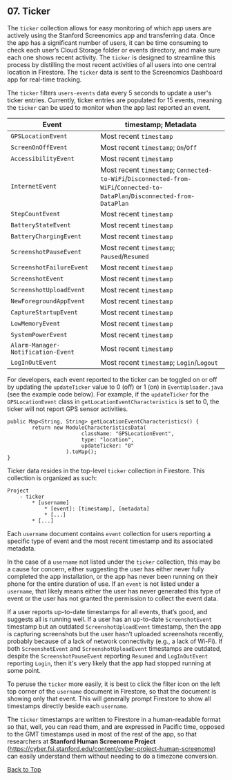 ## 07. Ticker

The `ticker` collection allows for easy monitoring of which app users are actively using the Stanford Screenomics app and transferring data. Once the app has a significant number of users, it can be time consuming to check each user’s Cloud Storage folder or events directory, and make
sure each one shows recent activity. The `ticker` is designed to streamline this process by distilling the most recent activities of all users into one central location in Firestore. The `ticker` data is sent to the Screenomics Dashboard app for real-time tracking.

The `ticker` filters `users-events` data every 5 seconds to update a user's ticker entries. Currently, ticker entries are populated for 15 events, meaning the `ticker` can be used to monitor when the app last reported an event.  

| Event | timestamp; Metadata |
|---|---|
| `GPSLocationEvent` | Most recent `timestamp` |
| `ScreenOnOffEvent` | Most recent `timestamp`; `On`/`Off` |
| `AccessibilityEvent` | Most recent `timestamp` |
| `InternetEvent` | Most recent `timestamp`; `Connected-to-WiFi`/`Disconnected-from-WiFi`/`Connected-to-DataPlan`/`Disconnected-from-DataPlan` |
| `StepCountEvent` | Most recent `timestamp` |
| `BatteryStateEvent` | Most recent `timestamp` |
| `BatteryChargingEvent` | Most recent `timestamp` |
| `ScreenshotPauseEvent` | Most recent `timestamp`; `Paused`/`Resumed` |
| `ScreenshotFailureEvent` | Most recent `timestamp` |
| `ScreenshotEvent` | Most recent `timestamp` |
| `ScreenshotUploadEvent` | Most recent `timestamp` |
| `NewForegroundAppEvent` | Most recent `timestamp` |
| `CaptureStartupEvent` | Most recent `timestamp` |
| `LowMemoryEvent` | Most recent `timestamp` |
| `SystemPowerEvent` | Most recent `timestamp` |
| `Alarm-Manager-Notification-Event` | Most recent `timestamp` |
| `LogInOutEvent` | Most recent `timestamp`; `Login`/`Logout` |

For developers, each event reported to the ticker can be toggled on or off by updating the `updateTicker` value to 0 (off) or 1 (on) in `EventUploader.java` (see the example code below). For example, if the `updateTicker` for the `GPSLocationEvent` class in `getLocationEventCharacteristics` is set to 0, the ticker will not report GPS sensor activities.

```
public Map<String, String> getLocationEventCharacteristics() {
        return new ModuleCharacteristicsData(
                        className: "GPSLocationEvent",
                        type: "location",
                        updateTicker: "0"
                   ).toMap();
}
```

Ticker data resides in the top-level `ticker` collection in Firestore. This collection is organized as such:

```
Project
    - ticker
        * [username]
            * [event]: [timestamp], [metadata]
            * [...]
        * [...]
```

Each `username` document contains `event` collection for users reporting a specific type of event and the most recent timestamp and its associated metadata.

In the case of a `username` not listed under the `ticker` collection, this may be a cause for concern, either suggesting the user has either never fully completed the app installation, or the app has never been running on their phone for the entire duration of use. If an `event` is not listed under a `username`, that likely means either the user has never generated this type of event or the user has not granted the permission to collect the event data. 

If a user reports up-to-date timestamps for all events, that’s good, and suggests all is running well. If a user has an up-to-date `ScreenshotEvent` timestamp but an outdated
`ScreenshotUploadEvent` timestamp, then the app is capturing screenshots but the user hasn’t
uploaded screenshots recently, probably because of a lack of network connectivity (e.g., a lack of Wi-Fi). If both `ScreenshotEvent` and `ScreenshotUploadEvent` timestamps are outdated, despite the `ScreenshotPauseEvent` reporting `Resumed` and `LogInOutEvent` reporting `Login`, then it's very likely that the app had stopped running at some point.

To peruse the `ticker` more easily, it is best to click the filter icon on the left top corner of the `username` document in Firestore, so that the document is showing only that event. This will generally prompt Firestore to show all timestamps directly beside each `username`.

The `ticker` timestamps are written to Firestore in a human-readable format so that, well, you can read them, and are expressed in Pacific time, opposed to the GMT timestamps used in most of the rest of the app, so that researchers at **Stanford Human Screenome Project** (https://cyber.fsi.stanford.edu/content/cyber-project-human-screenome) can easily understand them without needing to do a timezone conversion.



[Back to Top](#Ticker)
